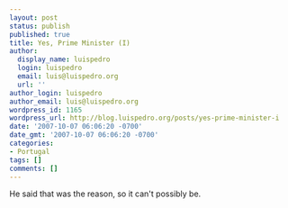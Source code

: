 ```yaml
---
layout: post
status: publish
published: true
title: Yes, Prime Minister (I)
author:
  display_name: luispedro
  login: luispedro
  email: luis@luispedro.org
  url: ''
author_login: luispedro
author_email: luis@luispedro.org
wordpress_id: 1165
wordpress_url: http://blog.luispedro.org/posts/yes-prime-minister-i
date: '2007-10-07 06:06:20 -0700'
date_gmt: '2007-10-07 06:06:20 -0700'
categories:
- Portugal
tags: []
comments: []
---
```

<p>He said that was the reason, so it can't possibly be.</p>
